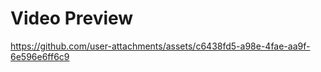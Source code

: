 # Video Preview


https://github.com/user-attachments/assets/c6438fd5-a98e-4fae-aa9f-6e596e6ff6c9


